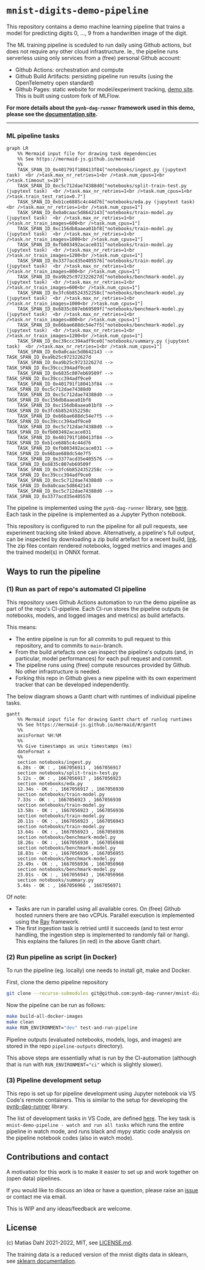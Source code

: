# `mnist-digits-demo-pipeline`

This repository contains a demo machine learning pipeline that trains a model for predicting digits 0, ..., 9 from a handwritten image of the digit.

The ML training pipeline is sceduled to run daily using Github actions, but does not require any other cloud infrastructure. Ie., the pipeline runs serverless using only services from a (free) personal Github account:
 - Github Actions: orchestration and compute
 - Github Build Artifacts: persisting pipeline run results (using the OpenTelemetry open standard)
 - Github Pages: static website for model/experiment tracking, [demo site](https://pynb-dag-runner.github.io/mnist-digits-demo-pipeline/). This is built using custom fork of MLFlow.

**For more details about the `pynb-dag-runner` framework used in this demo, please see the [documentation site](https://pynb-dag-runner.github.io/pynb-dag-runner/).**

---

### ML pipeline tasks

```mermaid
graph LR
    %% Mermaid input file for drawing task dependencies
    %% See https://mermaid-js.github.io/mermaid
    %%
    TASK_SPAN_ID_0x401791f180413f84["notebooks/ingest.py (jupytext task)  <br />task.max_nr_retries=1<br />task.num_cpus=1<br />task.timeout_s=10"]
    TASK_SPAN_ID_0xc5c712dae74388d0["notebooks/split-train-test.py (jupytext task)  <br />task.max_nr_retries=1<br />task.num_cpus=1<br />task.train_test_ratio=0.7"]
    TASK_SPAN_ID_0xb1ce6885c4c44d76["notebooks/eda.py (jupytext task)  <br />task.max_nr_retries=1<br />task.num_cpus=1"]
    TASK_SPAN_ID_0x0a0caac5d8642143["notebooks/train-model.py (jupytext task)  <br />task.max_nr_retries=1<br />task.nr_train_images=600<br />task.num_cpus=1"]
    TASK_SPAN_ID_0xc156db8aaea01bf8["notebooks/train-model.py (jupytext task)  <br />task.max_nr_retries=1<br />task.nr_train_images=1000<br />task.num_cpus=1"]
    TASK_SPAN_ID_0xfb003492acace031["notebooks/train-model.py (jupytext task)  <br />task.max_nr_retries=1<br />task.nr_train_images=1200<br />task.num_cpus=1"]
    TASK_SPAN_ID_0x3377acd35e405576["notebooks/train-model.py (jupytext task)  <br />task.max_nr_retries=1<br />task.nr_train_images=800<br />task.num_cpus=1"]
    TASK_SPAN_ID_0xa9b25c972322627d["notebooks/benchmark-model.py (jupytext task)  <br />task.max_nr_retries=1<br />task.nr_train_images=600<br />task.num_cpus=1"]
    TASK_SPAN_ID_0x3fc6b8524352258c["notebooks/benchmark-model.py (jupytext task)  <br />task.max_nr_retries=1<br />task.nr_train_images=1000<br />task.num_cpus=1"]
    TASK_SPAN_ID_0x6835c807eb69509f["notebooks/benchmark-model.py (jupytext task)  <br />task.max_nr_retries=1<br />task.nr_train_images=800<br />task.num_cpus=1"]
    TASK_SPAN_ID_0x66bae688dc54e7f5["notebooks/benchmark-model.py (jupytext task)  <br />task.max_nr_retries=1<br />task.nr_train_images=1200<br />task.num_cpus=1"]
    TASK_SPAN_ID_0xc39ccc394adf9ce0["notebooks/summary.py (jupytext task)  <br />task.max_nr_retries=1<br />task.num_cpus=1"]
    TASK_SPAN_ID_0x0a0caac5d8642143 --> TASK_SPAN_ID_0xa9b25c972322627d
    TASK_SPAN_ID_0xa9b25c972322627d --> TASK_SPAN_ID_0xc39ccc394adf9ce0
    TASK_SPAN_ID_0x6835c807eb69509f --> TASK_SPAN_ID_0xc39ccc394adf9ce0
    TASK_SPAN_ID_0x401791f180413f84 --> TASK_SPAN_ID_0xc5c712dae74388d0
    TASK_SPAN_ID_0xc5c712dae74388d0 --> TASK_SPAN_ID_0xc156db8aaea01bf8
    TASK_SPAN_ID_0xc156db8aaea01bf8 --> TASK_SPAN_ID_0x3fc6b8524352258c
    TASK_SPAN_ID_0x66bae688dc54e7f5 --> TASK_SPAN_ID_0xc39ccc394adf9ce0
    TASK_SPAN_ID_0xc5c712dae74388d0 --> TASK_SPAN_ID_0xfb003492acace031
    TASK_SPAN_ID_0x401791f180413f84 --> TASK_SPAN_ID_0xb1ce6885c4c44d76
    TASK_SPAN_ID_0xfb003492acace031 --> TASK_SPAN_ID_0x66bae688dc54e7f5
    TASK_SPAN_ID_0x3377acd35e405576 --> TASK_SPAN_ID_0x6835c807eb69509f
    TASK_SPAN_ID_0x3fc6b8524352258c --> TASK_SPAN_ID_0xc39ccc394adf9ce0
    TASK_SPAN_ID_0xc5c712dae74388d0 --> TASK_SPAN_ID_0x0a0caac5d8642143
    TASK_SPAN_ID_0xc5c712dae74388d0 --> TASK_SPAN_ID_0x3377acd35e405576
```

The pipeline is implemented using the `pynb-dag-runner` library, see [here](https://github.com/pynb-dag-runner/pynb-dag-runner). Each task in the pipeline is implemented as a Jupyter Python notebook.

This repository is configured to run the pipeline for all pull requests, see experiment tracking site linked above. Alternatively, a pipeline's full output, can be inspected by downloading a zip build artefact for a recent build, [link](https://github.com/pynb-dag-runner/mnist-digits-demo-pipeline/actions/workflows/ci.yml). The zip files contain rendered notebooks, logged metrics and images and the trained model(s) in ONNX format.

## Ways to run the pipeline
### (1) Run as part of repo's automated CI pipeline

This repository uses Github Actions automation to run the demo pipeline as part of the repo's CI-pipeline. Each CI-run stores the pipeline outputs (ie notebooks, models, and logged images and metrics) as build artefacts.

This means:
- The entire pipeline is run for all commits to pull request to this repository, and to commits to `main`-branch.
- From the build artefacts one can inspect the pipeline's outputs (and, in particular, model performances) for each pull request and commit.
- The pipeline runs using (free) compute resources provided by Github. No other infrastructure is needed.
- Forking this repo in Github gives a new pipeline with its own experiment tracker that can be developed independently.

The below diagram shows a Gantt chart with runtimes of individual pipeline tasks.

```mermaid
gantt
    %% Mermaid input file for drawing Gantt chart of runlog runtimes
    %% See https://mermaid-js.github.io/mermaid/#/gantt
    %%
    axisFormat %H:%M
    %%
    %% Give timestamps as unix timestamps (ms)
    dateFormat x
    %%
    section notebooks/ingest.py
    6.28s - OK : , 1667056911 , 1667056917
    section notebooks/split-train-test.py
    5.12s - OK : , 1667056917 , 1667056923
    section notebooks/eda.py
    12.34s - OK : , 1667056917 , 1667056930
    section notebooks/train-model.py
    7.33s - OK : , 1667056923 , 1667056930
    section notebooks/train-model.py
    13.58s - OK : , 1667056923 , 1667056936
    section notebooks/train-model.py
    20.11s - OK : , 1667056923 , 1667056943
    section notebooks/train-model.py
    13.64s - OK : , 1667056923 , 1667056936
    section notebooks/benchmark-model.py
    18.26s - OK : , 1667056930 , 1667056948
    section notebooks/benchmark-model.py
    18.83s - OK : , 1667056936 , 1667056955
    section notebooks/benchmark-model.py
    23.49s - OK : , 1667056936 , 1667056960
    section notebooks/benchmark-model.py
    23.01s - OK : , 1667056943 , 1667056966
    section notebooks/summary.py
    5.44s - OK : , 1667056966 , 1667056971
```

Of note:
- Tasks are run in parallel using all available cores. On (free) Github hosted runners there are two vCPUs. Parallel execution is implemented using the [Ray](https://www.ray.io/) framework.
- The first ingestion task is retried until it succeeds (and to test error handling, the ingestion step is implemented to randomly fail or hang). This explains the failures (in red) in the above Gantt chart.

### (2) Run pipeline as script (in Docker)

To run the pipeline (eg. locally) one needs to install git, make and Docker.

First, clone the demo pipeline repository
```bash
git clone --recurse-submodules git@github.com:pynb-dag-runner/mnist-digits-demo-pipeline.git
```

Now the pipeline can be run as follows:
```bash
make build-all-docker-images
make clean
make RUN_ENVIRONMENT="dev" test-and-run-pipeline
```

Pipeline outputs (evaluated notebooks, models, logs, and images) are stored in the repo `pipeline-outputs` directory).

This above steps are essentially what is run by the CI-automation (although that is run with `RUN_ENVIRONMENT="ci"` which is slightly slower).

### (3) Pipeline development setup

This repo is set up for pipeline development using Jupyter notebook via VS Code's remote containers. This is similar to the setup for developing the [pynb-dag-runner](https://github.com/pynb-dag-runner/pynb-dag-runner) library.

The list of development tasks in VS Code, are defined [here](workspace/.vscode/tasks.json). The key task is `mnist-demo-pipeline - watch and run all tasks` which runs the entire pipeline in watch mode, and runs black and mypy static code analysis on the pipeline notebook codes (also in watch mode).

## Contributions and contact

A motivation for this work is to make it easier to set up and work together on (open data) pipelines.

If you would like to discuss an idea or have a question, please raise an [issue](https://github.com/pynb-dag-runner/mnist-digits-demo-pipeline/issues) or contact me via email.

This is WIP and any ideas/feedback are welcome.

## License

(c) Matias Dahl 2021-2022, MIT, see [LICENSE.md](./LICENSE.md).

The training data is a reduced version of the mnist digits data in sklearn, see [sklearn documentation](https://scikit-learn.org/stable/modules/generated/sklearn.datasets.load_digits.html).
